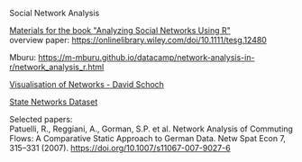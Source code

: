 Social Network Analysis

[Materials for the book "Analyzing Social Networks Using R"](https://www.analyzingsocialnetworksusingr.com/)  
overview paper: https://onlinelibrary.wiley.com/doi/10.1111/tesg.12480

Mburu:  https://m-mburu.github.io/datacamp/network-analysis-in-r/network_analysis_r.html    

[Visualisation of Networks - David Schoch](https://www.mr.schochastics.net/material/netVizR/)   

[State Networks Dataset](https://ippsr.msu.edu/public-policy/state-networks)

Selected papers:  
Patuelli, R., Reggiani, A., Gorman, S.P. et al. Network Analysis of Commuting Flows: A Comparative Static Approach to German Data. Netw Spat Econ 7, 315–331 (2007). https://doi.org/10.1007/s11067-007-9027-6 
